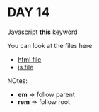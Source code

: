 # DAY 14

Javascript **this** keyword

You can look at the files here

- [html file](../assets/day-14//index.html)
- [js file](../assets/day-14/script.js)

NOtes:

- **em** => follow parent
- **rem** => follow root
